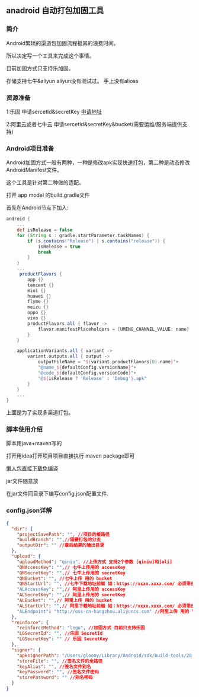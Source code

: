 ## anadroid 自动打包加固工具
### 简介
Android繁琐的渠道包加固流程极其的浪费时间。

所以决定写一个工具来完成这个事情。

目前加固方式只支持乐加固。

存储支持七牛&aliyun aliyun没有测试过。 手上没有alioss

### 资源准备
1:乐固 申请sercetId&secretKey [申请地址](https://console.cloud.tencent.com/cam/capi)

2:阿里云或者七牛云 申请sercetId&secretKey&bucket(需要运维/服务端提供支持)

### Android项目准备
Android加固方式一般有两种，一种是修改apk实现快速打包，第二种是动态修改AndroidManifest文件。

这个工具是针对第二种做的适配。

打开 app model 的build.gradle文件

首先在Android节点下加入:
```gradle
android {
    ...
    def isRelease = false
    for (String s : gradle.startParameter.taskNames) {
        if (s.contains("Release") | s.contains("release")) {
            isRelease = true
            break
        }
    }
    ...
     productFlavors {
        app {}
        tencent {}
        miui {}
        huawei {}
        flyme {}
        meizu {}
        oppo {}
        vivo {}
        productFlavors.all { flavor ->
            flavor.manifestPlaceholders = [UMENG_CHANNEL_VALUE: name]
        }
    }

    applicationVariants.all { variant ->
        variant.outputs.all { output ->
            outputFileName = "${variant.productFlavors[0].name}"+
            "@name_${defaultConfig.versionName}"+
            "@code_${defaultConfig.versionCode}"+
            "@${isRelease ? 'Release' : 'Debug'}.apk"
        }
    }
    ...
}
```
上面是为了实现多渠道打包。

### 脚本使用介绍
脚本用java+maven写的

打开用idea打开项目项目直接执行 maven package即可

[懒人包直接下载免编译](https://github.com/Gloomyer/AutoReinforce/releases/)

jar文件随意放

在jar文件同目录下编写config.json配置文件.


### config.json详解

```json
{
  "dir": {
    "projectSavePath": "", //项目的根路径
    "buildBranch": "",//需要打包的分支
    "outputDir": "" //最后结果的输出目录
  },
  "upload": {
    "uploadMethod": "qiniu", //上传方式 支持2个参数 [qiniu]和[ali]
    "QNAccessKey": "",// 七牛上传用的 accessKey
    "QNSecretKey": "",// 七牛上传用的 secretKey
    "QNBucket": "", //七牛上传 用的 bucket
    "QNStartUrl": "", //七牛下载地址前缀 如：https://xxxx.xxxx.com/ 必须带反斜杠
    "ALAccessKey": "",// 阿里上传用的 accessKey
    "ALSecretKey": "",// 阿里上传用的 secretKey
    "ALBucket": "",// 阿里上传 用的 bucket
    "ALStartUrl": "",// 阿里下载地址前缀 如：https://xxxx.xxxx.com/ 必须带反斜杠
    "ALEndpoint": "http://oss-cn-hangzhou.aliyuncs.com" //阿里上传 用的 节点 阿里文档有写，一般默认即可
  },
  "reinforce": {
    "reinforceMethod": "legu", //加固方式 目前只支持乐固
    "LGSecretId": "", //乐固 SecretId
    "LGSecretKey": "" // 乐固 SecretKey
  },
  "signer": {
    "apksignerPath": "/Users/gloomy/Library/Android/sdk/build-tools/28.0.3/apksigner", //这个是Android7.0之后的签名工具的全路径，去自己的sdk下找 必须7.0 以上的目录才有 项目的build tool 版本多少用多少就好了
    "storeFile": "", //签名文件的全路径
    "keyAlias": "", //签名文件别名
    "keyPassword": "", //签名文件密码
    "storePassword": "" //别名密码
  }
}
```